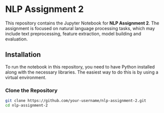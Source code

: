 # NLP Assignment 2

This repository contains the Jupyter Notebook for **NLP Assignment 2**. The assignment is focused on natural language processing tasks, which may include text preprocessing, feature extraction, model building and evaluation.

## Installation

To run the notebook in this repository, you need to have Python installed along with the necessary libraries. The easiest way to do this is by using a virtual environment.

### Clone the Repository

```bash
git clone https://github.com/your-username/nlp-assignment-2.git
cd nlp-assignment-2
